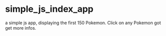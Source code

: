# simple_js_index_app
a simple js app, displaying the first 150 Pokemon. Click on any Pokemon got get more infos.

